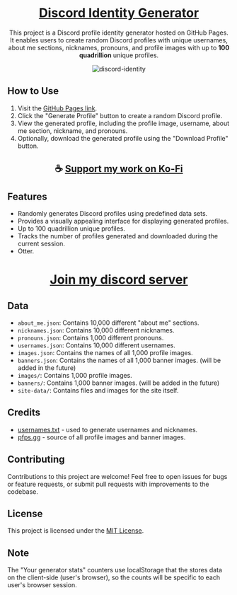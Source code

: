 <div align="center">

# [Discord Identity Generator](https://thatsinewave.github.io/Discord-Identity)

This project is a Discord profile identity generator hosted on GitHub Pages. 
It enables users to create random Discord profiles with unique usernames, about me sections, nicknames, pronouns, and profile images with up to **100 quadrillion** unique profiles.

![discord-identity](https://github.com/ThatSINEWAVE/Discord-Identity/assets/133239148/f4e5400a-1fe4-4976-995f-9dc535e64df3)

</div>

## How to Use

1. Visit the [GitHub Pages link](https://thatsinewave.github.io/Discord-Identity/).
2. Click the "Generate Profile" button to create a random Discord profile.
3. View the generated profile, including the profile image, username, about me section, nickname, and pronouns.
4. Optionally, download the generated profile using the "Download Profile" button.

<div align="center">

## ☕ [Support my work on Ko-Fi](https://ko-fi.com/thatsinewave)

</div>

## Features

- Randomly generates Discord profiles using predefined data sets.
- Provides a visually appealing interface for displaying generated profiles.
- Up to 100 quadrillion unique profiles.
- Tracks the number of profiles generated and downloaded during the current session.
- Otter.

<div align="center">

# [Join my discord server](https://discord.gg/2nHHHBWNDw)

</div>

## Data

- `about_me.json`: Contains 10,000 different "about me" sections.
- `nicknames.json`: Contains 10,000 different nicknames.
- `pronouns.json`: Contains 1,000 different pronouns.
- `usernames.json`: Contains 10,000 different usernames.
- `images.json`: Contains the names of all 1,000 profile images.
- `banners.json`: Contains the names of all 1,000 banner images. (will be added in the future)
- `images/`: Contains 1,000 profile images.
- `banners/`: Contains 1,000 banner images. (will be added in the future)
- `site-data/`: Contains files and images for the site itself.

## Credits

- [usernames.txt](https://github.com/jeanphorn/wordlist/blob/master/usernames.txt) - used to generate usernames and nicknames.
- [pfps.gg](https://pfps.gg/) - source of all profile images and banner images.

## Contributing

Contributions to this project are welcome! Feel free to open issues for bugs or feature requests, or submit pull requests with improvements to the codebase.

## License

This project is licensed under the [MIT License](LICENSE).

## Note
The "Your generator stats" counters use localStorage that the stores data on the client-side (user's browser), so the counts will be specific to each user's browser session.

